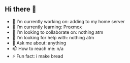 ## Hi there 👋

- 🔭 I’m currently working on: adding to my home server
- 🌱 I’m currently learning: Proxmox
- 👯 I’m looking to collaborate on: nothing atm
- 🤔 I’m looking for help with: nothing atm
- 💬 Ask me about: anything
- 📫 How to reach me: n/a
- ⚡ Fun fact: i make bread

